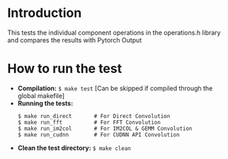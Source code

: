 # Introduction
This tests the individual component operations in the operations.h library and compares the results with Pytorch Output

# How to run the test
 * **Compilation:**   `$ make test`  [Can be skipped if compiled through the global makefile]
 * **Running the tests:**
	```
	$ make run_direct		# For Direct Convolution
	$ make run_fft			# For FFT Convolution
	$ make run_im2col		# For IM2COL & GEMM Convolution
    $ make run_cudnn		# For CUDNN API Convolution
	```
 * **Clean the test directory:**  ```$ make clean```
